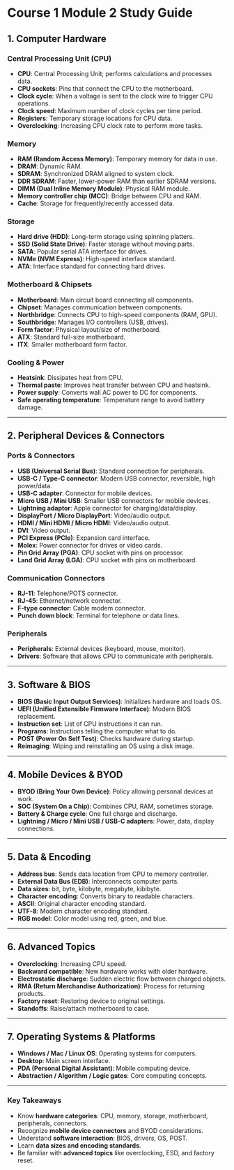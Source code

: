 # Course 1 Module 2 Study Guide

## 1. Computer Hardware

### Central Processing Unit (CPU)
- **CPU**: Central Processing Unit; performs calculations and processes data.
- **CPU sockets**: Pins that connect the CPU to the motherboard.
- **Clock cycle**: When a voltage is sent to the clock wire to trigger CPU operations.
- **Clock speed**: Maximum number of clock cycles per time period.
- **Registers**: Temporary storage locations for CPU data.
- **Overclocking**: Increasing CPU clock rate to perform more tasks.

### Memory
- **RAM (Random Access Memory)**: Temporary memory for data in use.
- **DRAM**: Dynamic RAM.
- **SDRAM**: Synchronized DRAM aligned to system clock.
- **DDR SDRAM**: Faster, lower-power RAM than earlier SDRAM versions.
- **DIMM (Dual Inline Memory Module)**: Physical RAM module.
- **Memory controller chip (MCC)**: Bridge between CPU and RAM.
- **Cache**: Storage for frequently/recently accessed data.

### Storage
- **Hard drive (HDD)**: Long-term storage using spinning platters.
- **SSD (Solid State Drive)**: Faster storage without moving parts.
- **SATA**: Popular serial ATA interface for drives.
- **NVMe (NVM Express)**: High-speed interface standard.
- **ATA**: Interface standard for connecting hard drives.

### Motherboard & Chipsets
- **Motherboard**: Main circuit board connecting all components.
- **Chipset**: Manages communication between components.
- **Northbridge**: Connects CPU to high-speed components (RAM, GPU).
- **Southbridge**: Manages I/O controllers (USB, drives).
- **Form factor**: Physical layout/size of motherboard.
- **ATX**: Standard full-size motherboard.
- **ITX**: Smaller motherboard form factor.

### Cooling & Power
- **Heatsink**: Dissipates heat from CPU.
- **Thermal paste**: Improves heat transfer between CPU and heatsink.
- **Power supply**: Converts wall AC power to DC for components.
- **Safe operating temperature**: Temperature range to avoid battery damage.

---

## 2. Peripheral Devices & Connectors

### Ports & Connectors
- **USB (Universal Serial Bus)**: Standard connection for peripherals.
- **USB-C / Type-C connector**: Modern USB connector, reversible, high power/data.
- **USB-C adapter**: Connector for mobile devices.
- **Micro USB / Mini USB**: Smaller USB connectors for mobile devices.
- **Lightning adaptor**: Apple connector for charging/data/display.
- **DisplayPort / Micro DisplayPort**: Video/audio output.
- **HDMI / Mini HDMI / Micro HDMI**: Video/audio output.
- **DVI**: Video output.
- **PCI Express (PCIe)**: Expansion card interface.
- **Molex**: Power connector for drives or video cards.
- **Pin Grid Array (PGA)**: CPU socket with pins on processor.
- **Land Grid Array (LGA)**: CPU socket with pins on motherboard.

### Communication Connectors
- **RJ-11**: Telephone/POTS connector.
- **RJ-45**: Ethernet/network connector.
- **F-type connector**: Cable modem connector.
- **Punch down block**: Terminal for telephone or data lines.

### Peripherals
- **Peripherals**: External devices (keyboard, mouse, monitor).
- **Drivers**: Software that allows CPU to communicate with peripherals.

---

## 3. Software & BIOS

- **BIOS (Basic Input Output Services)**: Initializes hardware and loads OS.
- **UEFI (Unified Extensible Firmware Interface)**: Modern BIOS replacement.
- **Instruction set**: List of CPU instructions it can run.
- **Programs**: Instructions telling the computer what to do.
- **POST (Power On Self Test)**: Checks hardware during startup.
- **Reimaging**: Wiping and reinstalling an OS using a disk image.

---

## 4. Mobile Devices & BYOD

- **BYOD (Bring Your Own Device)**: Policy allowing personal devices at work.
- **SOC (System On a Chip)**: Combines CPU, RAM, sometimes storage.
- **Battery & Charge cycle**: One full charge and discharge.
- **Lightning / Micro / Mini USB / USB-C adapters**: Power, data, display connections.

---

## 5. Data & Encoding

- **Address bus**: Sends data location from CPU to memory controller.
- **External Data Bus (EDB)**: Interconnects computer parts.
- **Data sizes**: bit, byte, kilobyte, megabyte, kibibyte.
- **Character encoding**: Converts binary to readable characters.
- **ASCII**: Original character encoding standard.
- **UTF-8**: Modern character encoding standard.
- **RGB model**: Color model using red, green, and blue.

---

## 6. Advanced Topics

- **Overclocking**: Increasing CPU speed.
- **Backward compatible**: New hardware works with older hardware.
- **Electrostatic discharge**: Sudden electric flow between charged objects.
- **RMA (Return Merchandise Authorization)**: Process for returning products.
- **Factory reset**: Restoring device to original settings.
- **Standoffs**: Raise/attach motherboard to case.

---

## 7. Operating Systems & Platforms

- **Windows / Mac / Linux OS**: Operating systems for computers.
- **Desktop**: Main screen interface.
- **PDA (Personal Digital Assistant)**: Mobile computing device.
- **Abstraction / Algorithm / Logic gates**: Core computing concepts.

---

### Key Takeaways
- Know **hardware categories**: CPU, memory, storage, motherboard, peripherals, connectors.
- Recognize **mobile device connectors** and BYOD considerations.
- Understand **software interaction**: BIOS, drivers, OS, POST.
- Learn **data sizes and encoding standards**.
- Be familiar with **advanced topics** like overclocking, ESD, and factory reset.


